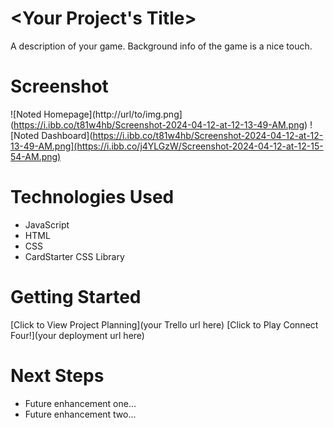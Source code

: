 # <Your Project's Title>
A description of your game. Background info of the game is a nice touch.

# Screenshot
![Noted Homepage](http://url/to/img.png](https://i.ibb.co/t81w4hb/Screenshot-2024-04-12-at-12-13-49-AM.png)
![Noted Dashboard](https://i.ibb.co/t81w4hb/Screenshot-2024-04-12-at-12-13-49-AM.png](https://i.ibb.co/j4YLGzW/Screenshot-2024-04-12-at-12-15-54-AM.png)

# Technologies Used

- JavaScript
- HTML
- CSS
- CardStarter CSS Library

# Getting Started

[Click to View Project Planning](your Trello url here)
[Click to Play Connect Four!](your deployment url here)

# Next Steps

- Future enhancement one...
- Future enhancement two... 
